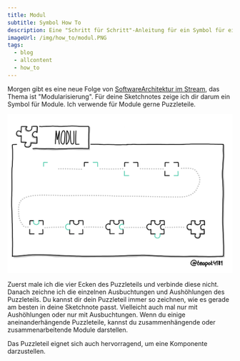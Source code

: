 ```yaml
---
title: Modul
subtitle: Symbol How To
description: Eine "Schritt für Schritt"-Anleitung für ein Symbol für ein Modul
imageUrl: /img/how_to/modul.PNG
tags:
  - blog
  - allcontent
  - how_to
---
```


Morgen gibt es eine neue Folge von [SoftwareArchitektur im Stream](https://software-architektur.tv/), das Thema ist "Modularisierung". Für deine Sketchnotes zeige ich dir darum ein Symbol für Module. Ich verwende für Module gerne Puzzleteile.

![How to - Modul](/img/how_to/modul.PNG)

Zuerst male ich die vier Ecken des Puzzleteils und verbinde diese nicht. Danach zeichne ich die einzelnen Ausbuchtungen und Aushöhlungen des Puzzleteils. Du kannst dir dein Puzzleteil immer so zeichnen, wie es gerade am besten in deine Sketchnote passt. Vielleicht auch mal nur mit Aushöhlungen oder nur mit Ausbuchtungen. Wenn du einige aneinanderhängende Puzzleteile, kannst du zusammenhängende oder zusammenarbeitende Module darstellen.

Das Puzzleteil eignet sich auch hervorragend, um eine Komponente darzustellen.
